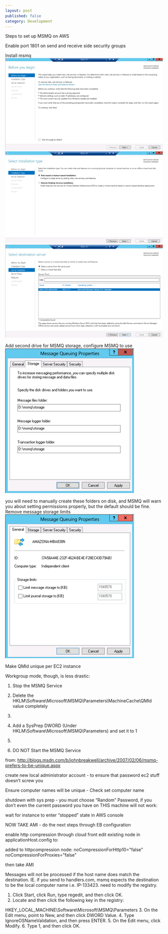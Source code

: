 ```yaml
---
layout: post
published: false
category: Development
---
```


Steps to set up MSMQ on AWS

Enable port 1801 on send and receive side security groups

Install msmq
![screenshot.1.png](/media/screenshot.10.png)
![screenshot.5.png](/media/screenshot.5.png)
![screenshot.7.png](/media/screenshot.7.png)

 
Add second drive for MSMQ storage, configure MSMQ to use
![screenshot.2.png](/media/screenshot.2.png)

you will need to manually create these folders on disk, and MSMQ will warn you about setting permissions properly, but the default should be fine.
Remove message storage limits
![screenshot.3.png](/media/screenshot.3.png)


Make QMId unique per EC2 instance


Workgroup mode, though, is less drastic:

  1. Stop the MSMQ Service 
  2. Delete the HKLM\Software\Microsoft\MSMQ\Parameters\MachineCache\QMId value completely
  3. 

  4. Add a SysPrep DWORD (Under HKLM\Software\Microsoft\MSMQ\Parameters) and set it to 1
  5. 

  6. DO NOT Start the MSMQ Service

from: http://blogs.msdn.com/b/johnbreakwell/archive/2007/02/06/msmq-prefers-to-be-unique.aspx

create new local administrator account - to ensure that password ec2 stuff doesn’t screw you

Ensure computer names will be unique - Check set computer name


shutdown with sys prep - you must choose “Random” Password, if you don’t even the current password you have on THIS machine will not work:


wait for instance to enter “stopped” state in AWS console
  

NOW TAKE AMI - do the next steps through EB configuration

enable http compression through cloud front
edit existing <serverRuntime/> node in applicationHost.config to:
<serverRuntime enabled="true" frequentHitThreshold="1" frequentHitTimePeriod="00:00:20" />

added to httpcompression node:
 noCompressionForHttp10="false" noCompressionForProxies="false" 

then take AMI

Messages will not be processed if the host name does match the destination.  IE. if you send to handlers.com, msmq expects the destination to be the local computer name i.e. IP-133423.  need to modify the registry.


  1. Click Start, click Run, type regedit, and then click OK.
  2. Locate and then click the following key in the registry:

HKEY_LOCAL_MACHINE\Software\Microsoft\MSMQ\Parameters
  3. On the Edit menu, point to New, and then click DWORD Value.
  4. Type IgnoreOSNameValidation, and then press ENTER.
  5. On the Edit menu, click Modify.
  6. Type 1, and then click OK.